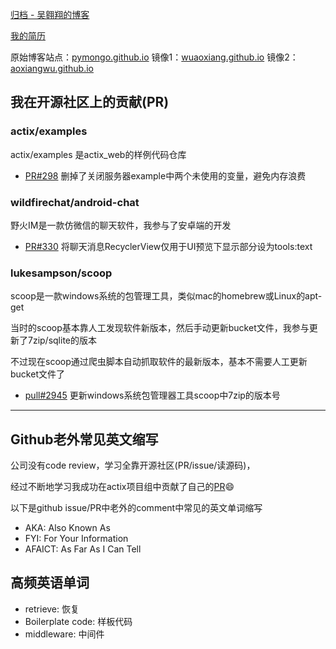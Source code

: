 [归档 - 吴翱翔的博客](/)

[我的简历](/redirect/resume.html)

原始博客站点：[pymongo.github.io](https://pymongo.github.io)
镜像1：[wuaoxiang.github.io](https://wuaoxiang.github.io)
镜像2：[aoxiangwu.github.io](https://aoxiangwu.github.io)

## 我在开源社区上的贡献(PR)

### actix/examples

actix/examples 是actix_web的样例代码仓库

- [PR#298](https://github.com/actix/examples/pull/298) 删掉了关闭服务器example中两个未使用的变量，避免内存浪费

### wildfirechat/android-chat

野火IM是一款仿微信的聊天软件，我参与了安卓端的开发

- [PR#330](https://github.com/wildfirechat/android-chat/pull/330) 将聊天消息RecyclerView仅用于UI预览下显示部分设为tools:text

### lukesampson/scoop

scoop是一款windows系统的包管理工具，类似mac的homebrew或Linux的apt-get

当时的scoop基本靠人工发现软件新版本，然后手动更新bucket文件，我参与更新了7zip/sqlite的版本

不过现在scoop通过爬虫脚本自动抓取软件的最新版本，基本不需要人工更新bucket文件了

- [pull#2945](https://github.com/lukesampson/scoop/pull/2945) 更新windows系统包管理器工具scoop中7zip的版本号

---

## Github老外常见英文缩写

公司没有code review，学习全靠开源社区(PR/issue/读源码)，

经过不断地学习我成功在actix项目组中贡献了自己的[PR](https://github.com/actix/examples/pull/298)😄

以下是github issue/PR中老外的comment中常见的英文单词缩写

- AKA: Also Known As
- FYI: For Your Information
- AFAICT: As Far As I Can Tell

## 高频英语单词

- retrieve: 恢复
- Boilerplate code: 样板代码
- middleware: 中间件
